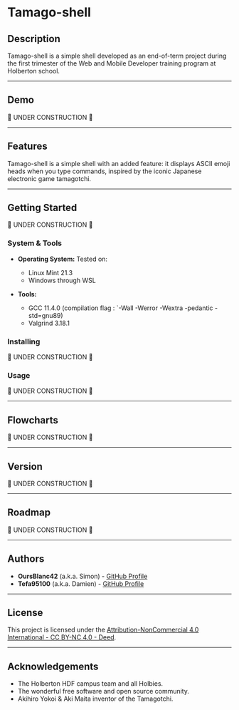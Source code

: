 # Tamago-shell

## Description

Tamago-shell is a simple shell developed as an end-of-term project during the first trimester of the Web and Mobile Developer training program at Holberton school.

---

## Demo
🚧 UNDER CONSTRUCTION 🚧

---

## Features

Tamago-shell is a simple shell with an added feature: it displays ASCII emoji heads when you type commands, inspired by the iconic Japanese electronic game tamagotchi.

---

## Getting Started
🚧 UNDER CONSTRUCTION 🚧

### System & Tools
- **Operating System:** Tested on:
    - Linux Mint 21.3
    - Windows through WSL

- **Tools:** 
    - GCC 11.4.0  (compilation flag : `-Wall -Werror -Wextra -pedantic -std=gnu89)
    - Valgrind 3.18.1

### Installing
🚧 UNDER CONSTRUCTION 🚧

### Usage
🚧 UNDER CONSTRUCTION 🚧

---

## Flowcharts
🚧 UNDER CONSTRUCTION 🚧

---

## Version
🚧 UNDER CONSTRUCTION 🚧

---

## Roadmap
🚧 UNDER CONSTRUCTION 🚧

---

## Authors

- **OursBlanc42** (a.k.a. Simon) - [GitHub Profile](https://github.com/oursblanc42)
- **Tefa95100** (a.k.a. Damien) - [GitHub Profile](https://github.com/tefa95100)

---

## License
This project is licensed under the [Attribution-NonCommercial 4.0 International - CC BY-NC 4.0 - Deed](https://creativecommons.org/licenses/by-nc/4.0/).

---

## Acknowledgements
- The Holberton HDF campus team and all Holbies.
- The wonderful free software and open source community.
- Akihiro Yokoi & Aki Maita inventor of the Tamagotchi.




